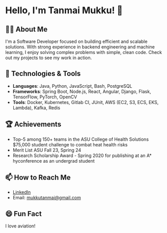 # Hello, I'm Tanmai Mukku! 👋

## 👨‍💻 About Me
I'm a Software Developer focused on building efficient and scalable solutions. With strong experience in backend engineering and machine learning, I enjoy solving complex problems with simple, clean code. Check out my projects to see my work in action.


## 🔧 Technologies & Tools
- **Languages**: Java, Python, JavaScript, Bash, PostgreSQL
- **Frameworks**: Spring Boot, Node.js, React, Angular, Django, Flask, TensorFlow, PyTorch, OpenCV
- **Tools**: Docker, Kubernetes, Gitlab CI, JUnit, AWS (EC2, S3, ECS, EKS, Lambda), Kafka, Redis

## 🏆 Achievements
- Top-5 among 150+ teams in the ASU College of Health Solutions $75,000 student challenge to combat heat health risks
- Merit List ASU Fall 23, Spring 24
- Research Scholarship Award - Spring 2020 for publishing at an A* hyconference as an undergrad student

## 📫 How to Reach Me
- [LinkedIn](https://www.linkedin.com/in/mukkutanmai)
- Email: mukkutanmai@gmail.com

## 😄 Fun Fact
I love aviation! 

